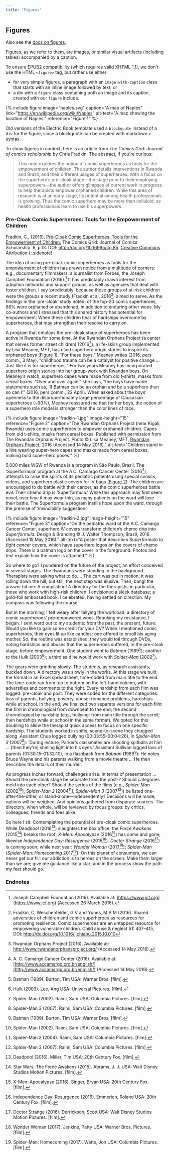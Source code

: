 ```yaml
---
title: "Figures"
---
```


## Figures

Also see the [docs on figures](https://electricbookworks.github.io/electric-book/docs/editing/figures.html).

Figures, as we refer to them, are images, or similar visual artifacts (including tables) accompanied by a caption.

To ensure EPUB2 compatibility (which requires valid XHTML 1.1), we don't use the HTML `<figure>` tag, but rather use either:

* for very simple figures, a paragraph with an `image-with-caption` class that starts with an inline image followed by text; or
* a div with a `figure` class containing both an image and its caption, created with our `figure` include.

{% include figure
   image="naples.svg"
   caption="A map of Naples"
   link="https://en.wikipedia.org/wiki/Naples"
   alt-text="A map showing the location of Naples."
   reference="Figure 1"
%}

Old versions of the Electric Book template used a `blockquote` instead of a `div` for the figure, since a blockquote can be created with markdown `>` syntax.

<!-- index:
Fradkin, Chris
*The Comics Grid: Journal of comics scholarship*
-->

To show figures in context, here is an article from *The Comics Grid: Journal of comics scholarship* by Chris Fradkin. The abstract, if you're curious:

> This note explores the notion of comic superheroes as tools for the empowerment of children. The author details interventions in Rwanda and Brazil, and their different usages of superheroes. With a focus on the superhero’s pre-cloak stage—the stage prior to their employing superpowers—the author offers glimpses of current work in progress to help therapists empower orphaned children. While this area of research is at an early stage, its potential among health professionals is growing. Thus the comic superhero may be more than celluloid, as health professionals learn to use his superpowers.

### Pre-Cloak Comic Superheroes: Tools for the Empowerment of Children

Fradkin, C., (2016). [Pre-Cloak Comic Superheroes: Tools for the Empowerment of Children.](http://www.comicsgrid.com/articles/10.16995/cg.85/) The Comics Grid: Journal of Comics Scholarship. 6, p.13. DOI: http://doi.org/10.16995/cg.85. [Creative Commons Attribution](http://creativecommons.org/licenses/by/4.0)
{:.sidenote}

The idea of using pre-cloak comic superheroes as tools for the empowerment of children has drawn notice from a multitude of corners: e.g., documentary filmmakers, a journalist from Forbes, the Joseph Campbell Foundation (2016).[^1] It has predictably drawn interest from adoption networks and support groups, as well as agencies that deal with foster children. I say ‘predictably’ because these groups of at-risk children were the groups a recent study (Fradkin et al. 2016[^2]) aimed to serve. As the findings in the ‘pre-cloak’ study noted: of the top-20 comic superheroes, 86% were orphaned or abandoned, in addition to enduring other woes. My co-authors and I stressed that this shared history has potential for empowerment: When these children hear of hardships overcome by superheroes, that may strengthen their resolve to carry on.

[^1]: Joseph Campbell Foundation (2016).  Available at: [https://www.jcf.org](https://www.jcf.org) (Accessed 26 March 2016).
[^2]: Fradkin, C, Weschenfelder, G V and Yunes, M A M (2016). Shared adversities of children and comic superheroes as resources for promoting resilience: Comic superheroes are an untapped resource for empowering vulnerable children. Child abuse & neglect 51: 407–415, DOI: http://dx.doi.org/10.1016/j.chiabu.2015.10.010

A program that employs the pre-cloak stage of superheroes has been active in Rwanda for some time. At the Rwandan Orphans Project (a center that serves former street children) (2016[^3]), a life-skills group implemented by Lisa Meaney, MFT, has used superhero origin stories to inspire its orphaned boys ([Figure 1](#figure-1)). “For these boys,” Meaney writes (2016, pers comm., 3 May), “childhood trauma can be a catalyst for positive change … Just like it is for superheroes.” For two years Meaney has incorporated superhero origin stories into her group-work with Rwandan boys. On Meaney’s watch, superhero capes were made from old t-shirts, masks from cereal boxes. “Over and over again,” she says, “the boys have made statements such as, ‘If Batman can be an orphan and be a superhero then so can I’” (2016, pers comm., 22 April). When asked about the boys’ openness to the disproportionately large percentage of Caucasian superheroes (~90%), Meaney reassured me that for her boys, the notion of a superhero role model is stronger than the color lines of race.

[^3]: Rwandan Orphans Project (2016).  Available at: http://www.rwandanorphansproject.org/ (Accessed 14 May 2016).

{% include figure
    image="fradkin-1.jpg"
    image-height="15"
    reference="Figure 2"
    caption="The Rwandan Orphans Project (near Kigali, Rwanda) uses comic superheroes to empower orphaned children. Capes from old t-shirts, masks from cereal boxes. Published with permission from The Rwandan Orphans Project. Photo © Lisa Meaney, MFT, [Rwandan Orphans Project](http://www.rwandanorphansproject.org), 2016 (Accessed 14 May 2016)."
    alt-text="Children stand in a line wearing super-hero capes and masks made from cereal boxes, making bold super-hero poses."
%}

5,000 miles WSW of Rwanda is a program in São Paulo, Brazil. The ‘Superformula’ program at the A.C. Camargo Cancer Center (2016[^4]), attempts to raise the spirits of its pediatric patients using special comics, videos, and superhero plastic covers for IV bags ([Figure 2](#figure-2)). The children are encouraged to do battle with their cancer, as the comic superheroes battle evil. Their chemo drip is ‘Superformula.’ While this approach may first seem novel, over time it may wear thin, as many patients on the ward will lose their battle. The Superformula program instills hope upon the ward, through the premise of ‘invincibility suggestion.’

[^4]: A. C. Camargo Cancer Center (2016).  Available at: [http://www.accamargo.org.br/english/](http://www.accamargo.org.br/english/) (Accessed 14 May 2016).

{% include figure
    image="fradkin-2.jpg"
    image-height="15"
    reference="Figure 3"
    caption="On the pediatric ward of the A.C. Camargo Cancer Center, superhero IV covers transform children’s chemo drip into _Superformula_. Design & Branding © J. Walter Thompson, Brazil, 2016 (Accessed 15&nbsp;May 2016)."
    alt-text="A poster that describes _Superformula to fight cancer_ covers, which have superhero logos on the covers of chemo drips. There is a batman logo on the cover in the foreground. Photos and text explain how the cover is attached."
%}

So where to go? I pondered on the future of the project; an effort conceived in several stages. The Rwandans were standing in the background. Therapists were asking what to do…. The cart was put in motion; it was rolling down the hill; but still, the next step was elusive. Then, bang! the answer hit me: A compilation! A directory for the therapists; in particular, those who work with high-risk children. I envisioned a sleek database; a gold-foil embossed book. I celebrated, having settled on direction. My compass was following the course.

But in the morning, I felt weary after tallying the workload: a directory of comic superheroes’ pre-empowered woes. Rebuking my resistance, I began. I sent word out to my students: from the past, the present, future: Would you like to gain some credit for your CV? When I mentioned comic superheroes, their eyes lit up like candles; one offered to enroll his aging mother. So, the routine was established: they would toil through DVDs, noting hardships and abuses that the superheroes suffered, in the pre-cloak stage, before empowerment. One student went to _Batman_ (1989[^5]); another to the _Hulk_ (2003[^6]); a third said he would work with _Spider-Man_ (2002[^7]).

[^5]: Batman (1989). Burton, Tim  USA: Warner Bros. [film].
[^6]: Hulk (2003). Lee, Ang  USA: Universal Pictures. [film].
[^7]: Spider-Man (2002). Raimi, Sam  USA: Columbia Pictures. [film].

The gears were grinding slowly. The students, as research assistants, buckled down. A directory was slowly in the works. At this stage we built the format in an Excel spreadsheet, time-coded from main title to the end. The time-code ran from top to bottom on the left-hand column, with adversities and comments to the right. Every hardship from each film was logged: pre-cloak and post. They were coded for the different categories: loss of parents, bullying, poverty, abuse; romance problems, hardships while at school. In the end, we finalized two separate versions for each film: the first in chronological from downbeat to the end; the second chronological by hardship (e.g., bullying: from main title through the scroll; then hardships while at school in the same format). We opted for this doubling to allow the therapist quick access to focus on one specific hardship. The students worked in shifts, scene-to-scene they chugged along. Assistant Chua logged bullying (00:03:55–00:04:26), in _Spider-Man 3_ (2007[^8]): ‘During lecture, Parker’s classmates are shooting spitballs at him … [then they’re] shining light into his eyes.’ Assistant Sullivan logged loss of parents (01:30:15–01:32:10), in a flashback from _Batman_ (1989[^9]): He notes Bruce Wayne and his parents walking from a movie theatre … He then describes the details of their murder.

[^8]: Spider-Man 3 (2007). Raimi, Sam  USA: Columbia Pictures. [film].
[^9]: Batman (1989). Burton, Tim  USA: Warner Bros. [film].

As progress inches forward, challenges arise. In terms of presentation … Should the pre-cloak stage be separate from the post-? Should categories meld into each other? Should the series of the films (e.g., _Spider-Man_ [2002[^10]], _Spider-Man 2_ [2004[^11]], _Spider-Man 3_ [2007[^12]]) be listed one-after-the-other, or stand-alone—independently? Decisions will be made; options will be weighed. And opinions gathered from disparate sources. The directory, when whole, will be reviewed by focus groups: by critics, colleagues, friends and foes alike.

[^10]: Spider-Man (2002). Raimi, Sam  USA: Columbia Pictures. [film].
[^11]: Spider-Man 2 (2004). Raimi, Sam  USA: Columbia Pictures. [film].
[^12]: Spider-Man 3 (2007). Raimi, Sam  USA: Columbia Pictures. [film].

So here I sit. Contemplating the potential of pre-cloak comic superheroes. While _Deadpool_ (2016[^13]) slaughters the box office; the _Force Awakens_ (2015[^14]) breaks the roof; _X-Men: Apocalypse_ (2016[^15]) has come and gone; likewise _Independence Day: Resurgence_ (2016[^16]). _Doctor Strange_ (2016[^17]) is coming soon; while next year: _Wonder Woman_ (2017[^18]); _Spider-Man_ (_Spider-Man: Homecoming_ 2017[^19]). On this planet of consumers, we can never get our fill: our addiction is to heroes on the screen. Make them larger than we are; give me guidance like a star; and in the process show the path my feet should go.

[^13]: Deadpool (2016). Miller, Tim  USA: 20th Century Fox. [film].
[^14]: Star Wars: The Force Awakens (2015). Abrams, J. J.  USA: Walt Disney Studios Motion Pictures. [film].
[^15]: X-Men: Apocalypse (2016). Singer, Bryan  USA: 20th Century Fox. [film].
[^16]: Independence Day: Resurgence (2016). Emmerich, Roland  USA: 20th Century Fox. [film].
[^17]: Doctor Strange (2016). Derrickson, Scott  USA: Walt Disney Studios Motion Pictures. [film].
[^18]: Wonder Woman (2017). Jenkins, Patty  USA: Warner Bros. Pictures. [film].
[^19]: Spider-Man: Homecoming (2017). Watts, Jon  USA: Columbia Pictures. [film].

### Endnotes
